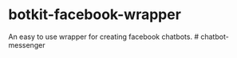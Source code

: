 # botkit-facebook-wrapper
An easy to use wrapper for creating facebook chatbots. 
#   c h a t b o t - m e s s e n g e r  
 